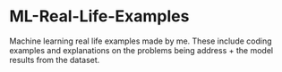 # ML-Real-Life-Examples
Machine learning real life examples made by me. These include coding examples and explanations on the problems being address + the model results from the dataset.
